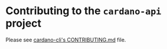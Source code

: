 # Contributing to the `cardano-api` project

Please see [cardano-cli's CONTRIBUTING.md](https://github.com/input-output-hk/cardano-cli/blob/main/CONTRIBUTING.md) file.
